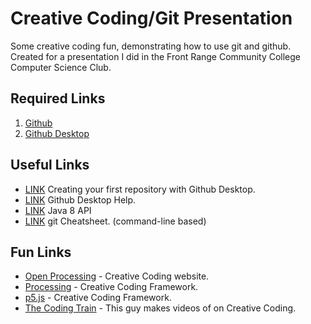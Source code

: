 # Creative Coding/Git Presentation
Some creative coding fun, demonstrating how to use git and github.  Created for a presentation I did in the Front Range Community College Computer Science Club.

## Required Links

1. [Github](https://github.com/)
2. [Github Desktop](https://desktop.github.com/)

## Useful Links

* [LINK](https://help.github.com/en/desktop/getting-started-with-github-desktop/creating-your-first-repository-using-github-desktop) Creating your first repository with Github Desktop.
* [LINK](https://help.github.com/en/desktop/getting-started-with-github-desktop) Github Desktop Help.
* [LINK](https://docs.oracle.com/javase/8/docs/api/) Java 8 API
* [LINK](https://education.github.com/git-cheat-sheet-education.pdf) git Cheatsheet.  (command-line based)

## Fun Links

* [Open Processing](https://www.openprocessing.org/) - Creative Coding website.
* [Processing](https://processing.org/) - Creative Coding Framework.
* [p5.js](https://p5js.org/) - Creative Coding Framework.
* [The Coding Train](https://thecodingtrain.com/) - This guy makes videos of on Creative Coding.
